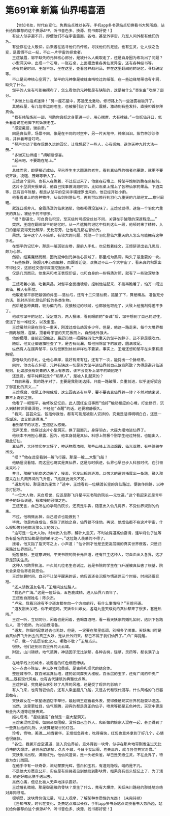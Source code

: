 # 第691章 新篇 仙界喝喜酒
        【告知书友，时代在变化，免费站点难以长存，手机app多书源站点切换看书大势所趋，站长给你推荐的这个换源APP，听书音色多、换源、找书都好使！】
       有些人似乎避不开，即便他们不在宇宙露面，各地，甚至外宇宙，乃至人间外都有他们的名。
       有些存在让人敬仰，后来者在追寻他们的传说，寻找他们的足迹。也有生灵，让人谈之色变，是震慑不止一纪，不止一片宇宙的掠食者。
       王煊皱眉，邹平缺失的元神核心部分，是被什么人截取走了，还是自身因为练功出了问题？
       小型洞天中，出现一个石墩，一张石桌，上面摆放着各类仙家异宝，还有各种经书等。
       还有的是时间，王煊不急，坐在这里，查看各种战利品，并在这里翻阅他的记忆，寻找破绽等。
       不止是元神核心空洞了，邹平的元神像是被蛀虫啃咬过的纸张，在一些边缘地带也有小洞，缺失了什么。
       邹平的人生有可能被摆布了，怎么看他的元神都是有缺陷的，这是被什么“寄生虫”吃掉了部分。
       “多谢上仙指点迷津！”另一座石屋中，苏通无比激动，修行路上的一些迷雾被破开了。
       其他石屋，有几位幸运的老生，也被接引进了仙界，震撼，激动到有些发抖，直接叩首参拜真仙。
       “我有纯阳炼形一部，可助你真妖之身更进一步，用心揣摩，大有裨益。”一位妖仙开口，低头看着跪在他脚下的妖族老生。
       “感恩戴德，谢前辈。”
       同是真仙界，场景不同，像是在不同的时空中，另一片天地中，神泉汩汩，紫竹林沙沙作响，并伴着琴音叮咚。
       “琴声勾动了我在现世久远的回忆，让我想起了一些人，心有感触，送你天神九转大法一册。”
       “多谢天仙师姐！”胡明丽惊喜。
       “起来吧，不要跪在地上。”
       ……
       总体而言，即便接近成仙，早已养生主大圆满的老生，看到真仙界的强者也要跪，就更不要说齐晟、凌瑄、茂琳等新人了。
       王煊这个空间，也有人在跪着，不过反过来了，他坐在石墩上，将邹平炮制的跪在桌桉前。
       这片小型洞天很单调，他自己找事做消磨时间，比如石桌上摆上了各种仙家的果品，下酒菜等，还有百年陈酿，都是从邹平的空间手镯搜罗出来的，他已经开始小酌。
       他看着桌上的各种物件，从仙剑到落仙弓，再到可以修行到羽化九重天的几部经文……意兴阑珊。
       就连口感非凡，金霞荡漾的仙家酒浆，他都喝得没滋味了。王煊总觉得，逮住一个羽化六重天的真仙，被给予的不够多。
       “嗯？御道化，可自真仙积淀，至天级时可感受丝丝不同，关键在于破限的深邃程度……”
       突然，王煊在翻阅邹平的记忆时，从一片遮掩的记忆中找到这么一段，他顿时来了精神，入口的酒浆变得无比醇厚，无比芬芳，让他毛孔都在冒仙光。
       果然，邹平这个人不简单，有较大的问题，凭他一个羽化登仙六重天的人怎么可能拥有这种手札。
       在邹平的记忆中，那是一册斑驳古卷，是前人手札，也记载着经文，王煊研读出去几页后，颇为心惊。
       然后，经篇戛然而断，因为延伸到元神核心区域了，那里成为黑洞，缺失了最重要的一块。
       “有些族群，随超凡中心而偏移，而跟着迁徙，改换过不止一个大宇宙了，看来真的积累出不得经义，这部经文值得深度挖掘出来。”
       仅是几页而已，他拿来和老王表现印证，也和自身的一些特质对照，就有了一些较深地体悟。
       王煊喝着小酒，吃着果品，对邹平全面搜魂后，控制他站起来，不能再跪着了，怕万一闯进真仙，被人有所觉。
       他取走邹平那把最强的异宝——落仙弓，还有十二只落仙箭，掂量了下，算是精品，准备充分的话，能射杀羽化登仙阶段的各类生物。
       然后是各种典籍，较为偏门的，没接触过的领域，也都被他取走了，大致上给搜刮得差不多了。
       他改写邹平的记忆，设定成为，两人投缘，看到眼前的“秦诚”后，邹平想到了自己的过往，便送了他一堆经文，以及重宝。
       王煊虽然只是在羽化一重天，刚渡过成仙劫没多少年，但是，他这一路走来，每个大境界都一而再破限，涅槃，顶着母宇宙的天花板而上，自然格外强大。
       他的极限，目前还没触及，最起码他一把攥住羽化六重天的邹平的脖子，还不算是很吃力。
       随后，他又让御道旗检查了下，是否有纰漏，帮他扫除留下的痕迹，圆满收尾。
       纵然有人在摆弄邹平，以后觉察到丝丝异样也不要紧，事实上，王煊还想和邹平在未来有接触呢。
       那卷缺失的手札，让他心痒痒，最好有来有往，还有下一次，能捋出一个脉络来。
       同时，他也有点怀疑，元神有缺这一切是否为邹平进仙界前自己故意所致？为得是避开仙道规则，比如那张有刺青的人皮上有东西，该不会能补上邹平的缺陷吧？
       还是说，邹平纯粹就是个“稻草人”，是被人扎起来的？
       “目前来看，我的路子对了，主要是我别无选择，只能一路破限，负重前进，似乎正好契合了御道化的真义……”
       王煊琢磨，收尾工作完成后，这么回去还有些早，要不要去真仙界转一转？不然对他来说，算不上奇妙之旅。
       他看了一眼邹平，被修改记忆后，此人因红尘旧事而“恰好”触动相应的心境，打坐修行，沉入到精神世界最深处，不经他“点醒”的话，还要寂静很久。
       “看来，芸芸众生，包括你我他，都有可能是被别人安排的，究竟是活得明明白白，还是一场煳涂，谁又能说得清。”
       看到邹平的状态，王煊这么感慨。
       无声无息，他穿过这片小型洞天，换了副面孔，身穿羽衣，大摇大摆地进仙界了。
       他根本不用担心暴露，因为，他本身就是真仙，料想上院极个别学生经过特批，也能出入，藉此访仙。
       真仙界，大环境实在太好了，神话物质浓郁，那些山峰上流动烟霞，仙光蒸腾，有些瑞兽在出没。
       “嗯？”他在远空看到一艘飞行器，那是一艘……大型飞船？
       他确信没看错，而这里也确实是真仙界，这是与时俱进，仙界也早已步入科技时代，在引领未来吗？
       并且，那艘飞船向这边来了，接着，它发出规则涟漪，以强大的道则拓展出一条路，融入那座夹在仙凡两界间的飞升崖，飞船就此消失不见。
       “道友可知，那是谁的座驾？”途中，王煊看到一位横渡长空的真仙路过，便装作同路，以神念打招呼。
       “一位大人物，来自现世，应该是那飞升星平天书院的院长——元世道。”这个看起来还是青年样子的妖仙说道，有难掩的忌惮之色。
       王煊无言，自己所在的学院的院长，还真是牛犇，随意出入仙凡两界，不受仙界规则的约束。
       不过，他稍微出神，自己或许也能做到？
       毕竟，他是肉身成仙，保住了原始之身，仙界锁不住他。再说，他成仙都不在这片宇宙，什么规矩等对他都没那么大的效力。
       “这可是一位大人物，时常出入仙界，醉卧九重天，不时被得道高仙宴请，连毕月仙子这等负有盛名的女仙都是他的弟子之一。”这位路人羡慕的不得了。
       接着，他又指了指天穹之上，小声道：“估计刚才他是去更高层面的真实世界做客，只是归来路过仙界而已。”
       短暂接触，王煊意识到，平天书院的院长元世道，还有共主这种人，可自由出入各界，这才算是顶尖生灵。
       这种人可跨界执法。不久前几位老生也说过，若是书院的学生在飞升崖被真仙害了根基，院长会亲临仙界击毙恶仙。
       王煊估算时间，自己不让邹平醒来的话，他应该还会沉眠与悟道两三个时辰，时间还很充裕。
       “还未请教道友名号。”王煊问这位路人。
       “我名卢广海。”这是一位妖仙，五色鹿成精，进入仙界八百年了。
       王煊也自报姓名：陈永杰。
       “卢兄，我看沿途有不少道友都在向一个方向前行，有什么事情吗？”王煊问道。
       “道友刚出关吧，你不知道吗，天妖朱川嫁女，各路九重天级别的真仙都来了很多，甚是热闹。”
       王煊一听，立刻同行，闲着也是闲着，去喝喜酒吧，看一看天妖家的婚礼如何，结识下各路仙人，混个脸熟，为以后做准备。
       “道友，你临时起意过去也无妨，但是，一定要在那里低调，别喝多了闹事。天妖朱川可是自真仙界飞升出去的真正大妖，是从世外归来，都已不属于我们仙界了。”卢广海提醒。
       “好，我一个底层羽化之人，哪敢不敬？”王煊点头。
       很快，他们赶到三百里外的火云城。
       附近，山川锦绣，地气蒸腾，神话因子无比浓郁，各种古树，瑶草，灵药等，都长满了山岭。
       在地平线上的城市，被澹澹的红色烟霞缭绕。
       它一点也不陈旧，并无岁月沧桑感，是古典和现代的结合体。
       整座城市中，数百米高真仙塔，建的如同摩天大楼般，百余层的玉宇，还有广阔的中央广场……既有现代风格，也有古代建筑的典雅优点等。
       王煊怀疑，究竟是仙家引领了凡界的风格，还是受了现世的影响？
       有人飞来，也有驾驭仙舟，还有人乘坐超凡飞船，又是古代和现代混存，什么风格的飞行器具都有。
       天妖嫁女在一家星级酒店中举行，最起码王煊看着外表，觉得像是现实世界的超豪华酒店。
       当然，这里更炫目，仙气蒸腾，迎宾的都是真正的仙子，喷泉等都是五色神光，天空中更是有金光大道等迎接贵宾。
       婚礼现场，“星级酒店”自然是一座大型洞天。
       王煊来混吃混喝，如同亲友团般，没将自己当外人，和新娘的娘家人混在一起，甚至得到了一些真仙给的礼物，大致算是现世的红包。
       珍肴，奇物，美酒……相当奢华，王煊如鱼得水，吃得痛快，红包也意外拿到了好几个，心情也很痛快。
       “各位，我撕开虚空通道，进入真仙界前，意外得到一块骨，似乎在那片地带刚发生过无比恐怖的大爆炸，道则余韵浓郁，久久不散，今日小女出阁，老夫高兴，就与各位共赏奇骨。”
       天妖朱川出现，满面红光，他仙风道骨，是一头老朱雀，早已是天级生灵，不在此界了，特意为女儿而回。
       在他手中有一块奇骨，流动蒙蒙光辉，雪白如玉石，有道则隐现，端的是不凡。
       不是他大方愿意公开，实在是有些强者见到他捡到那块骨，如果真有巨头惦记上了，为了活命，他正好藉此脱手送出去。
       虽然心痛，但总比被人无声地抹杀要好。
       王煊瞳孔微缩，那是御道级的骨块？发生了什么，竟有大爆炸，天妖朱川路经的那处地方绝对非同寻常。
       很明显，这块骨价值无量，可让人观摩，了解某种本质性的东西！（未完待续）
       【告知书友，时代在变化，免费站点难以长存，手机app多书源站点切换看书大势所趋，站长给你推荐的这个换源APP，听书音色多、换源、找书都好使！】